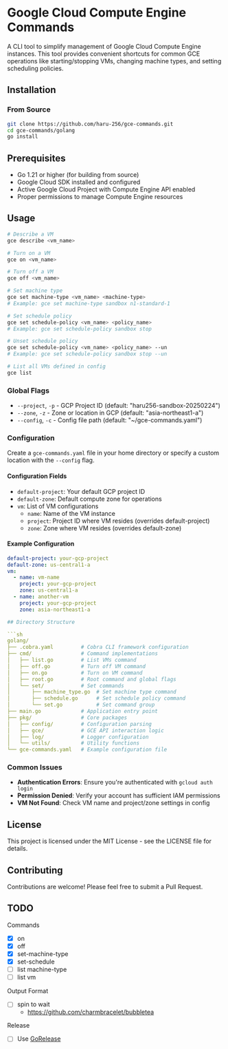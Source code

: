 # Google Cloud Compute Engine Commands

A CLI tool to simplify management of Google Cloud Compute Engine instances. This tool provides convenient shortcuts for common GCE operations like starting/stopping VMs, changing machine types, and setting scheduling policies.

## Installation

### From Source

```bash
git clone https://github.com/haru-256/gce-commands.git
cd gce-commands/golang
go install
```

## Prerequisites

- Go 1.21 or higher (for building from source)
- Google Cloud SDK installed and configured
- Active Google Cloud Project with Compute Engine API enabled
- Proper permissions to manage Compute Engine resources

## Usage

```sh
# Describe a VM
gce describe <vm_name>

# Turn on a VM
gce on <vm_name>

# Turn off a VM
gce off <vm_name>

# Set machine type
gce set machine-type <vm_name> <machine-type>
# Example: gce set machine-type sandbox n1-standard-1

# Set schedule policy
gce set schedule-policy <vm_name> <policy_name>
# Example: gce set schedule-policy sandbox stop

# Unset schedule policy
gce set schedule-policy <vm_name> <policy_name> --un
# Example: gce set schedule-policy sandbox stop --un

# List all VMs defined in config
gce list
```

### Global Flags

- `--project`, `-p` - GCP Project ID (default: "haru256-sandbox-20250224")
- `--zone`, `-z` - Zone or location in GCP (default: "asia-northeast1-a")
- `--config`, `-c` - Config file path (default: "~/gce-commands.yaml")

### Configuration

Create a `gce-commands.yaml` file in your home directory or specify a custom location with the `--config` flag.

#### Configuration Fields

- `default-project`: Your default GCP project ID
- `default-zone`: Default compute zone for operations
- `vm`: List of VM configurations
  - `name`: Name of the VM instance
  - `project`: Project ID where VM resides (overrides default-project)
  - `zone`: Zone where VM resides (overrides default-zone)

#### Example Configuration

```yaml
default-project: your-gcp-project
default-zone: us-central1-a
vm:
  - name: vm-name
    project: your-gcp-project
    zone: us-central1-a
  - name: another-vm
    project: your-gcp-project
    zone: asia-northeast1-a

## Directory Structure

```sh
golang/
├── .cobra.yaml         # Cobra CLI framework configuration
├── cmd/                # Command implementations
│   ├── list.go         # List VMs command
│   ├── off.go          # Turn off VM command
│   ├── on.go           # Turn on VM command
│   ├── root.go         # Root command and global flags
│   └── set/            # Set commands
│       ├── machine_type.go  # Set machine type command
│       ├── schedule.go      # Set schedule policy command
│       └── set.go           # Set command group
├── main.go             # Application entry point
├── pkg/                # Core packages
│   ├── config/         # Configuration parsing
│   ├── gce/            # GCE API interaction logic
│   ├── log/            # Logger configuration
│   └── utils/          # Utility functions
└── gce-commands.yaml   # Example configuration file
```

### Common Issues

- **Authentication Errors**: Ensure you're authenticated with `gcloud auth login`
- **Permission Denied**: Verify your account has sufficient IAM permissions
- **VM Not Found**: Check VM name and project/zone settings in config

## License

This project is licensed under the MIT License - see the LICENSE file for details.

## Contributing

Contributions are welcome! Please feel free to submit a Pull Request.

## TODO

Commands

- [x] on
- [x] off
- [x] set-machine-type
- [x] set-schedule
- [ ] list machine-type
- [ ] list vm

Output Format

- [ ] spin to wait
  - <https://github.com/charmbracelet/bubbletea>

Release

- [ ] Use [GoRelease](https://goreleaser.com/)
